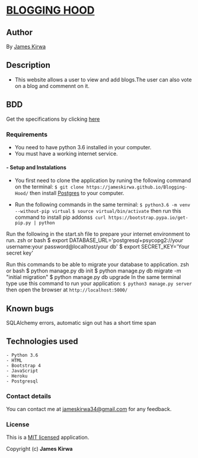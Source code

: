 # [BLOGGING HOOD](https://init-blog.herokuapp.com/)

## Author

By [James Kirwa](https://github.com/Jameskirwa/Blogging-Hood)

## Description

- This website allows a user to view and add blogs.The user can also vote on a blog and commennt on it.

## BDD

Get the specifications by clicking [here](/specs.md)

### Requirements

- You need to have python 3.6 installed in your computer.
- You must have a working internet service.

#### - Setup and Instalations

- You first need to clone the application by runing the following command on the terminal:
`$ git clone https://jameskirwa.github.io/Blogging-Hood/` then install [Postgres](https://www.postgresql.org/download/) to your computer.

- Run the following commands in the same terminal:
`$ python3.6 -m venv --without-pip virtual`
`$ source virtual/bin/activate`
then run this command to install pip addons`$ curl https://bootstrap.pypa.io/get-pip.py | python`

 Run the following in the start.sh file to prepare your internet environment to run.
zsh or bash
$ export DATABASE_URL='postgresql+psycopg2://your username:your password@localhost/your db'
$ export SECRET_KEY='Your secret key'

Run this commands to be able to migrate your database to application.
zsh or bash
$ python manage.py db init
$ python manage.py db migrate -m "initial migration"
$ python manage.py db upgrade
In the same terminal type use this command to run your application:
`$ python3 manage.py server` then open the browser at `http://localhost:5000/`

## Known bugs

SQLAlchemy errors, automatic sign out has a short time span

## Technologies used

    - Python 3.6
    - HTML
    - Bootstrap 4
    - JavaScript
    - Heroku
    - Postgresql

### Contact details

You can contact me at jameskirwa34@gmail.com for any feedback.

### License

This is a [MIT licensed](/LICENSE) application.

Copyright (c) **James Kirwa**
